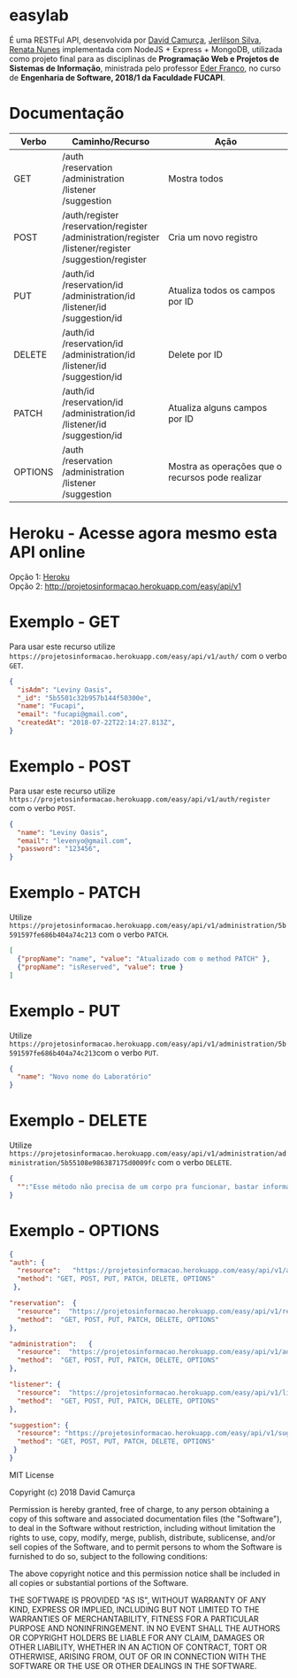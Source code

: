 # easylab

É uma RESTFul API, desenvolvida por [David Camurça](https://github.com/davidscamurca), [Jerlilson Silva](https://github.com/jerlilson), [Renata Nunes](https://github.com/Renata-SN) implementada com NodeJS + Express + MongoDB, utilizada como projeto final para as disciplinas de **Programação Web e Projetos de Sistemas de Informação**, ministrada pelo professor [Eder Franco](https://github.com/ederfranco23), no curso de **Engenharia de Software, 2018/1 da Faculdade FUCAPI**.


# Documentação
| Verbo   | Caminho/Recurso | Ação |
| ------- | --------------- |------- |
| GET     | /auth<br>/reservation<br>/administration<br>/listener<br>/suggestion<br> | Mostra todos |  
| POST    | /auth/register<br>/reservation/register<br>/administration/register<br>/listener/register<br>/suggestion/register<br> | Cria um novo registro  |
| PUT     | /auth/id<br>/reservation/id<br>/administration/id<br>/listener/id<br>/suggestion/id<br> | Atualiza todos os campos por ID |
| DELETE  | /auth/id<br>/reservation/id<br>/administration/id<br>/listener/id<br>/suggestion/id<br> | Delete por ID |
| PATCH   | /auth/id<br>/reservation/id<br>/administration/id<br>/listener/id<br>/suggestion/id<br> | Atualiza alguns campos por ID   |
| OPTIONS | /auth<br>/reservation<br>/administration<br>/listener<br>/suggestion<br> | Mostra as operações que o recursos pode realizar |

# Heroku - Acesse agora mesmo esta API online

Opção 1: [Heroku](http://projetosinformacao.herokuapp.com/easy/api/v1)<br>
Opção 2: http://projetosinformacao.herokuapp.com/easy/api/v1

# Exemplo - GET

Para usar este recurso utilize `https://projetosinformacao.herokuapp.com/easy/api/v1/auth/` com o verbo `GET`.

```json
{
  "isAdm": "Leviny Oasis",
  "_id": "5b5501c32b957b144f50300e",
  "name": "Fucapi",
  "email": "fucapi@gmail.com",
  "createdAt": "2018-07-22T22:14:27.813Z",
}
```

# Exemplo - POST

Para usar este recurso utilize `https://projetosinformacao.herokuapp.com/easy/api/v1/auth/register` com o verbo `POST`.

```json
{
  "name": "Leviny Oasis",
  "email": "levenyo@gmail.com",
  "password": "123456",
}
```

# Exemplo - PATCH

Utilize `https://projetosinformacao.herokuapp.com/easy/api/v1/administration/5b591597fe686b404a74c213` com o verbo `PATCH`.

```json
[
  {"propName": "name", "value": "Atualizado com o method PATCH" },
  {"propName": "isReserved", "value": true }
]
```

# Exemplo - PUT

Utilize `https://projetosinformacao.herokuapp.com/easy/api/v1/administration/5b591597fe686b404a74c213`com o verbo `PUT`.

```json
{
  "name": "Novo nome do Laboratório"
}
```

# Exemplo - DELETE

Utilize `https://projetosinformacao.herokuapp.com/easy/api/v1/administration/administration/5b55108e986387175d0009fc` com o verbo `DELETE`.

```json
{
  "":"Esse método não precisa de um corpo pra funcionar, bastar informar o ID pela URL(recurso) que o mesmo será deletado."
}
```


# Exemplo - OPTIONS
```json
{
"auth": {	
  "resource":	"https://projetosinformacao.herokuapp.com/easy/api/v1/auth/",
  "method":	"GET, POST, PUT, PATCH, DELETE, OPTIONS"
 },

"reservation":	{
  "resource":  "https://projetosinformacao.herokuapp.com/easy/api/v1/reservation/",
  "method":  "GET, POST, PUT, PATCH, DELETE, OPTIONS"
},

"administration":	{
  "resource":  "https://projetosinformacao.herokuapp.com/easy/api/v1/administration/",
  "method":  "GET, POST, PUT, PATCH, DELETE, OPTIONS"
},

"listener":	{
  "resource":  "https://projetosinformacao.herokuapp.com/easy/api/v1/listener/",
  "method":  "GET, POST, PUT, PATCH, DELETE, OPTIONS"
},

"suggestion": {	
  "resource": "https://projetosinformacao.herokuapp.com/easy/api/v1/suggestion/",
  "method": "GET, POST, PUT, PATCH, DELETE, OPTIONS"
 }
}
```

MIT License

Copyright (c) 2018 David Camurça

Permission is hereby granted, free of charge, to any person obtaining a copy
of this software and associated documentation files (the "Software"), to deal
in the Software without restriction, including without limitation the rights
to use, copy, modify, merge, publish, distribute, sublicense, and/or sell
copies of the Software, and to permit persons to whom the Software is
furnished to do so, subject to the following conditions:

The above copyright notice and this permission notice shall be included in all
copies or substantial portions of the Software.

THE SOFTWARE IS PROVIDED "AS IS", WITHOUT WARRANTY OF ANY KIND, EXPRESS OR
IMPLIED, INCLUDING BUT NOT LIMITED TO THE WARRANTIES OF MERCHANTABILITY,
FITNESS FOR A PARTICULAR PURPOSE AND NONINFRINGEMENT. IN NO EVENT SHALL THE
AUTHORS OR COPYRIGHT HOLDERS BE LIABLE FOR ANY CLAIM, DAMAGES OR OTHER
LIABILITY, WHETHER IN AN ACTION OF CONTRACT, TORT OR OTHERWISE, ARISING FROM,
OUT OF OR IN CONNECTION WITH THE SOFTWARE OR THE USE OR OTHER DEALINGS IN THE
SOFTWARE.

